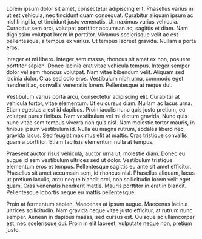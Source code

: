 Lorem ipsum dolor sit amet, consectetur adipiscing elit. Phasellus varius mi ut
est vehicula, nec tincidunt quam consequat. Curabitur aliquam ipsum ac nisl
fringilla, et tincidunt justo venenatis. Ut maximus varius vehicula. Curabitur
sem orci, volutpat porttitor accumsan ac, sagittis et diam. Nam dignissim
volutpat lorem in porttitor. Vivamus scelerisque velit ac est pellentesque, a
tempus ex varius. Ut tempus laoreet gravida. Nullam a porta eros.

Integer et mi libero. Integer sem massa, rhoncus sit amet ex non, posuere
porttitor sapien. Donec lacinia erat vitae vehicula tempus. Integer semper dolor
vel sem rhoncus volutpat. Nam vitae bibendum velit. Aliquam sed lacinia dolor.
Cras sed odio eros. Vestibulum nibh urna, commodo eget hendrerit ac, convallis
venenatis lorem. Pellentesque at neque dui.

Vestibulum varius porta arcu, consectetur adipiscing elit. Curabitur at vehicula
tortor, vitae elementum. Ut eu cursus diam. Nullam ac lacus urna. Etiam egestas
a est id dapibus. Proin iaculis nunc quis justo pretium, eu volutpat purus
finibus. Nam vestibulum vel mi dictum gravida. Nunc quis nunc vitae sem tempus
viverra non quis nisl. Nam molestie tortor mauris, in finibus ipsum vestibulum
id. Nulla eu magna rutrum, sodales libero nec, gravida lacus. Sed feugiat
maximus elit at mattis. Cras tristique convallis quam a porttitor. Etiam
facilisis elementum nulla at tempus.

Praesent auctor risus vehicula, auctor urna ut, molestie diam. Donec eu augue id
sem vestibulum ultrices sed ut dolor. Vestibulum tristique elementum eros et
tempus. Pellentesque sagittis eu ante sit amet efficitur. Phasellus sit amet
accumsan sem, id rhoncus nisl. Phasellus aliquam, lacus ut pretium iaculis, arcu
neque blandit orci, non sollicitudin lorem velit eget quam. Cras venenatis
hendrerit mattis. Mauris porttitor in erat in blandit. Pellentesque lobortis
neque eu mattis pellentesque.

Proin at fermentum sapien. Maecenas at ipsum augue. Maecenas lacinia ultrices
sollicitudin. Nam gravida neque vitae justo efficitur, at rutrum nunc semper.
Aenean in dapibus massa, sed cursus est. Quisque ac ullamcorper est, nec
scelerisque dui. Proin in elit laoreet, vulputate neque non, pretium justo.
